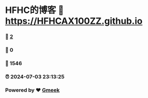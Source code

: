 # HFHC的博客 :link: https://HFHCAX100ZZ.github.io 
### :page_facing_up: [2](https://HFHCAX100ZZ.github.io/tag.html) 
### :speech_balloon: 0 
### :hibiscus: 1546 
### :alarm_clock: 2024-07-03 23:13:25 
### Powered by :heart: [Gmeek](https://github.com/Meekdai/Gmeek)

